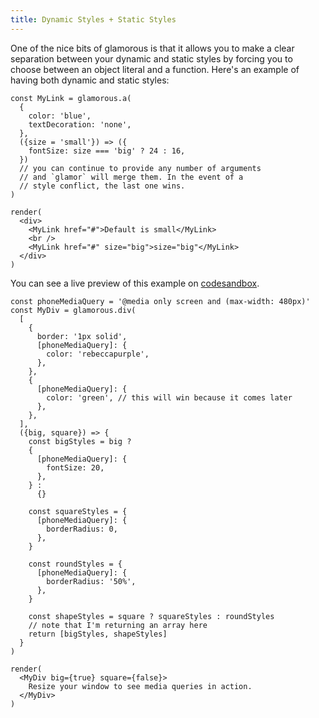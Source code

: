 ```yaml
---
title: Dynamic Styles + Static Styles
---
```


One of the nice bits of glamorous is that it allows you to make a clear
separation between your dynamic and static styles by forcing you to choose
between an object literal and a function. Here's an example of having both
dynamic and static styles:

```interactive
const MyLink = glamorous.a(
  {
    color: 'blue',
    textDecoration: 'none',
  },
  ({size = 'small'}) => ({
    fontSize: size === 'big' ? 24 : 16,
  })
  // you can continue to provide any number of arguments
  // and `glamor` will merge them. In the event of a
  // style conflict, the last one wins.
)

render(
  <div>
    <MyLink href="#">Default is small</MyLink>
    <br />
    <MyLink href="#" size="big">size="big"</MyLink>
  </div>
)
```

You can see a live preview of this example on [codesandbox](https://codesandbox.io/s/mZkpo0lKA).

```interactive {clickToRender: true, summary: 'Can use arrays to merge styles together'}
const phoneMediaQuery = '@media only screen and (max-width: 480px)'
const MyDiv = glamorous.div(
  [
    {
      border: '1px solid',
      [phoneMediaQuery]: {
        color: 'rebeccapurple',
      },
    },
    {
      [phoneMediaQuery]: {
        color: 'green', // this will win because it comes later
      },
    },
  ],
  ({big, square}) => {
    const bigStyles = big ?
    {
      [phoneMediaQuery]: {
        fontSize: 20,
      },
    } :
      {}

    const squareStyles = {
      [phoneMediaQuery]: {
        borderRadius: 0,
      },
    }

    const roundStyles = {
      [phoneMediaQuery]: {
        borderRadius: '50%',
      },
    }

    const shapeStyles = square ? squareStyles : roundStyles
    // note that I'm returning an array here
    return [bigStyles, shapeStyles]
  }
)

render(
  <MyDiv big={true} square={false}>
    Resize your window to see media queries in action.
  </MyDiv>
)
```

